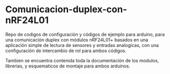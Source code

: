 # Comunicacion-duplex-con-nRF24L01
Repo de codigos de configuración y códigos de ejemplo para arduino, para una comunicación duplex con módulos nRF24L01+ basados en una aplicación simple de lectura de sensores y entradas analogicas, con una configuración de intercambio de rol para ambos códigos.

Tambien se encuentra contenida toda la documentación de los modulos, librerias, y esquematicos de montaje para ambos arduinos.  
